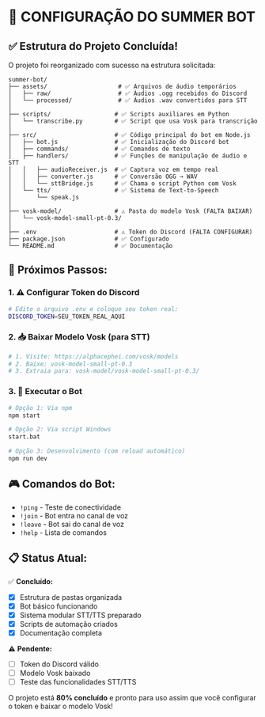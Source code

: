 # 🔧 CONFIGURAÇÃO DO SUMMER BOT

## ✅ Estrutura do Projeto Concluída!

O projeto foi reorganizado com sucesso na estrutura solicitada:

```
summer-bot/
├── assets/                    # ✅ Arquivos de áudio temporários
│   ├── raw/                   # ✅ Áudios .ogg recebidos do Discord
│   └── processed/             # ✅ Áudios .wav convertidos para STT
│
├── scripts/                  # ✅ Scripts auxiliares em Python
│   └── transcribe.py         # ✅ Script que usa Vosk para transcrição
│
├── src/                      # ✅ Código principal do bot em Node.js
│   ├── bot.js                # ✅ Inicialização do Discord bot
│   ├── commands/             # ✅ Comandos de texto
│   ├── handlers/             # ✅ Funções de manipulação de áudio e STT
│   │   ├── audioReceiver.js  # ✅ Captura voz em tempo real
│   │   ├── converter.js      # ✅ Conversão OGG → WAV
│   │   └── sttBridge.js      # ✅ Chama o script Python com Vosk
│   └── tts/                  # ✅ Sistema de Text-to-Speech
│       └── speak.js
│
├── vosk-model/               # ⚠️ Pasta do modelo Vosk (FALTA BAIXAR)
│   └── vosk-model-small-pt-0.3/
│
├── .env                      # ⚠️ Token do Discord (FALTA CONFIGURAR)
├── package.json              # ✅ Configurado
└── README.md                 # ✅ Documentação
```

## 🎯 Próximos Passos:

### 1. ⚠️ Configurar Token do Discord
```bash
# Edite o arquivo .env e coloque seu token real:
DISCORD_TOKEN=SEU_TOKEN_REAL_AQUI
```

### 2. 📥 Baixar Modelo Vosk (para STT)
```bash
# 1. Visite: https://alphacephei.com/vosk/models
# 2. Baixe: vosk-model-small-pt-0.3
# 3. Extraia para: vosk-model/vosk-model-small-pt-0.3/
```

### 3. 🚀 Executar o Bot
```bash
# Opção 1: Via npm
npm start

# Opção 2: Via script Windows
start.bat

# Opção 3: Desenvolvimento (com reload automático)
npm run dev
```

## 🎮 Comandos do Bot:

- `!ping` - Teste de conectividade
- `!join` - Bot entra no canal de voz
- `!leave` - Bot sai do canal de voz
- `!help` - Lista de comandos

## 📋 Status Atual:

✅ **Concluído:**
- [x] Estrutura de pastas organizada
- [x] Bot básico funcionando
- [x] Sistema modular STT/TTS preparado
- [x] Scripts de automação criados
- [x] Documentação completa

⚠️ **Pendente:**
- [ ] Token do Discord válido
- [ ] Modelo Vosk baixado
- [ ] Teste das funcionalidades STT/TTS

O projeto está **80% concluído** e pronto para uso assim que você configurar o token e baixar o modelo Vosk!
